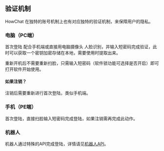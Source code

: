 ## 验证机制

HowChat 在独特的账号机制上也有对应独特的验证机制，来保障用户的隐私。

### 电脑（PC端）

首次登陆 配合手机端或直接用电脑摄像头 人脸识别，并输入短密码完成验证，此时可以获取一个密钥加密存储在本地，需要使用时提取出来。

重新开机后不需要重新扫脸，只需输入短密码（软件锁功能可选择是否开启）即可打开软件开始使用。

#### 如果注销？

注销后需要重新进行首次登陆，类似手机端。

### 手机（PE端）

首次登陆，直接扫脸输入短密码完成登陆，如果注销需再完成此动作。

### 机器人

机器人通过特殊的API完成登陆，详情请见[机器人API](../programme/robotApi.md)。